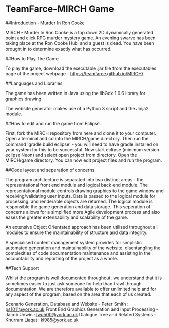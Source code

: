 # TeamFarce-MIRCH Game

##Introduction - Murder In Ron Cooke

MIRCH - Murder In Ron Cooke is a top down 2D dynamically generated point and click RPG murder mystery game. An evening swarve has been taking place at the Ron Cooke Hub, and a guest is dead. You have been brought in to determine exactly what has occurred.

##How to Play The Game

To play the game, download the executable .jar file from the executables page of the project webpage - https://teamfarce.github.io/MIRCH/.

##Languages and Libraries

The game has been written in Java using the libGdx 1.9.6 library for graphics drawing.

The website generator makes use of a Python 3 script and the Jinja2 module.

##How to edit and run the game from Eclipse.

First, fork the MIRCH repository from here and clone it to your computer. Open a terminal and cd into the MIRCH/game directory. Then run the command 'gradle build eclipse' - you will need to have gradle installed on your system for this to be successful. Now start eclipse (minimum version eclipse Neon) and select open project from directory. Open the MIRCH/game directory. You can now edit project files and run the program.

##Code layout and seperation of concerns

The program architecture is separated into two distinct areas - the representational front end module and logical back end module. The representational module controls drawing graphics to the game window and receiving/validating user inputs. Data is passed to the logical module for processing, and renderable objects are returned. The logical module is responsible the game generation and data storage. This seperation of concerns allows for a simplified more Agile development process and also eases the greater extensability and scalability of the game.

An extensive Object Orientated approach has been utilised throughout all modules to ensure the maintainability of structure and data integrity.

A specialised content management system provides for simplistic automated generation and maintainability of the website, disentangling the complexities of code documentation maintenance and assisting in the accountability and reporting of the project as a whole.

##Tech Support

Whilst the program is well documented throughout, we understand that it is sometimes easier to just ask someone for help than trawl through documentation. We are therefore available to offer unlimited help and for any aspect of the program, based on the area that each of us created.

Scenario Generation, Database and Website - Peter Smith : ps1011@york.ac.uk
Front End Graphics Generation and Input Processing - Jacob Unwin : jwu500@york.ac.uk
Dialogue Tree and Related Systems - Khurram Liaqat : kl985@york.ac.uk
